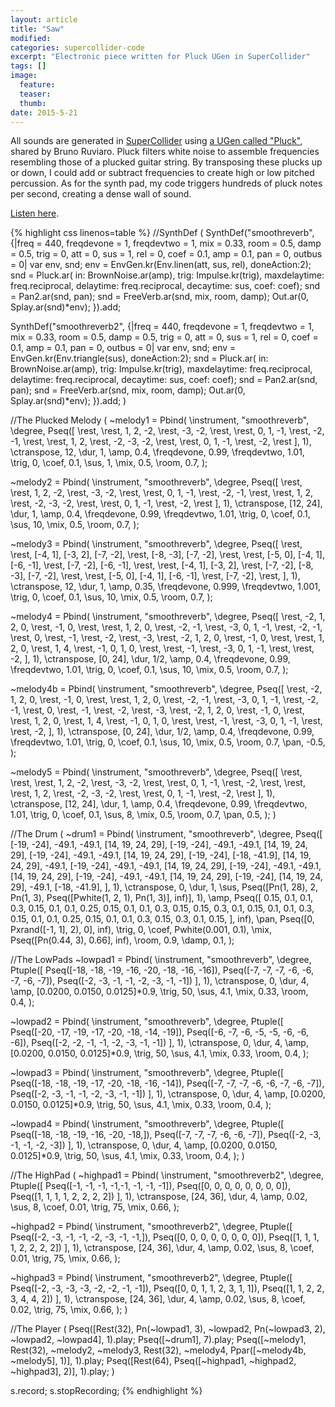 ```yaml
---
layout: article
title: "Saw"
modified:
categories: supercollider-code
excerpt: "Electronic piece written for Pluck UGen in SuperCollider"
tags: []
image:
  feature:
  teaser:
  thumb:
date: 2015-5-21
---
```

All sounds are generated in [SuperCollider](http://supercollider.github.io/) using [a UGen called "Pluck"](https://github.com/brunoruviaro/SynthDefs-for-Patterns/blob/master/all.scd), shared by Bruno Ruviaro.  Pluck filters white noise to assemble frequencies resembling those of a plucked guitar string.  By transposing these plucks up or down, I could add or subtract frequencies to create high or low pitched percussion.  As for the synth pad, my code triggers hundreds of pluck notes per second, creating a dense wall of sound.

[Listen here](https://soundcloud.com/capybarrage-reilly/some-hundred-ducks-compose-a).

{% highlight css linenos=table %}
//SynthDef
(
SynthDef("smoothreverb", {|freq = 440, freqdevone = 1, freqdevtwo = 1, mix = 0.33, room = 0.5, damp = 0.5, trig = 0, att = 0, sus = 1, rel = 0, coef = 0.1, amp = 0.1, pan = 0, outbus = 0|
	var env, snd;
	env = EnvGen.kr(Env.linen(att, sus, rel), doneAction:2);
	snd = Pluck.ar(
		in: BrownNoise.ar(amp),
		trig: Impulse.kr(trig),
		maxdelaytime: freq.reciprocal,
		delaytime: freq.reciprocal,
		decaytime: sus,
		coef: coef);
	snd = Pan2.ar(snd, pan);
	snd = FreeVerb.ar(snd, mix, room, damp);
	Out.ar(0, Splay.ar(snd)*env);
}).add;

SynthDef("smoothreverb2", {|freq = 440, freqdevone = 1, freqdevtwo = 1, mix = 0.33, room = 0.5, damp = 0.5, trig = 0, att = 0, sus = 1, rel = 0, coef = 0.1, amp = 0.1, pan = 0, outbus = 0|
	var env, snd;
	env = EnvGen.kr(Env.triangle(sus), doneAction:2);
	snd = Pluck.ar(
		in: BrownNoise.ar(amp),
		trig: Impulse.kr(trig),
		maxdelaytime: freq.reciprocal,
		delaytime: freq.reciprocal,
		decaytime: sus,
		coef: coef);
	snd = Pan2.ar(snd, pan);
	snd = FreeVerb.ar(snd, mix, room, damp);
	Out.ar(0, Splay.ar(snd)*env);
}).add;
)

//The Plucked Melody
(
~melody1 = Pbind(
	\instrument, "smoothreverb",
	\degree, Pseq([
			\rest, \rest, 1, 2, -2, \rest, -3, -2,
			\rest, \rest, 0, 1, -1, \rest, -2, -1,
			\rest, \rest, 1, 2, \rest, -2, -3, -2,
			\rest, \rest, 0, 1, -1, \rest, -2, \rest
	], 1),
	\ctranspose, 12,
	\dur, 1,
	\amp, 0.4,
	\freqdevone, 0.99,
	\freqdevtwo, 1.01,
	\trig, 0,
	\coef, 0.1,
	\sus, 1,
	\mix, 0.5,
	\room, 0.7,
);

~melody2 = Pbind(
	\instrument, "smoothreverb",
	\degree, Pseq([
			\rest, \rest, 1, 2, -2, \rest, -3, -2,
			\rest, \rest, 0, 1, -1, \rest, -2, -1,
			\rest, \rest, 1, 2, \rest, -2, -3, -2,
			\rest, \rest, 0, 1, -1, \rest, -2, \rest
	], 1),
	\ctranspose, [12, 24],
	\dur, 1,
	\amp, 0.4,
	\freqdevone, 0.99,
	\freqdevtwo, 1.01,
	\trig, 0,
	\coef, 0.1,
	\sus, 10,
	\mix, 0.5,
	\room, 0.7,
);

~melody3 = Pbind(
	\instrument, "smoothreverb",
	\degree, Pseq([
			\rest, \rest, [-4, 1], [-3, 2], [-7, -2], \rest, [-8, -3], [-7, -2],
			\rest, \rest, [-5, 0], [-4, 1], [-6, -1], \rest, [-7, -2], [-6, -1],
			\rest, \rest, [-4, 1], [-3, 2], \rest, [-7, -2], [-8, -3], [-7, -2],
			\rest, \rest, [-5, 0], [-4, 1], [-6, -1], \rest, [-7, -2], \rest,
	], 1),
	\ctranspose, 12,
	\dur, 1,
	\amp, 0.35,
	\freqdevone, 0.999,
	\freqdevtwo, 1.001,
	\trig, 0,
	\coef, 0.1,
	\sus, 10,
	\mix, 0.5,
	\room, 0.7,
);

~melody4 = Pbind(
	\instrument, "smoothreverb",
	\degree, Pseq([
		\rest, -2, 1, 2, 0, \rest, -1, 0,
		\rest, \rest, 1, 2, 0, \rest, -2, -1,
		\rest, -3, 0, 1, -1, \rest, -2, -1,
		\rest, 0, \rest, -1, \rest, -2, \rest, -3,
		\rest, -2, 1, 2, 0, \rest, -1, 0,
		\rest, \rest, 1, 2, 0, \rest, 1, 4,
		\rest, -1, 0, 1, 0, \rest, \rest, -1,
		\rest, -3, 0, 1, -1, \rest, \rest, -2,
	], 1),
	\ctranspose, [0, 24],
	\dur, 1/2,
	\amp, 0.4,
	\freqdevone, 0.99,
	\freqdevtwo, 1.01,
	\trig, 0,
	\coef, 0.1,
	\sus, 10,
	\mix, 0.5,
	\room, 0.7,
);

~melody4b = Pbind(
	\instrument, "smoothreverb",
	\degree, Pseq([
		\rest, -2, 1, 2, 0, \rest, -1, 0,
		\rest, \rest, 1, 2, 0, \rest, -2, -1,
		\rest, -3, 0, 1, -1, \rest, -2, -1,
		\rest, 0, \rest, -1, \rest, -2, \rest, -3,
		\rest, -2, 1, 2, 0, \rest, -1, 0,
		\rest, \rest, 1, 2, 0, \rest, 1, 4,
		\rest, -1, 0, 1, 0, \rest, \rest, -1,
		\rest, -3, 0, 1, -1, \rest, \rest, -2,
	], 1),
	\ctranspose, [0, 24],
	\dur, 1/2,
	\amp, 0.4,
	\freqdevone, 0.99,
	\freqdevtwo, 1.01,
	\trig, 0,
	\coef, 0.1,
	\sus, 10,
	\mix, 0.5,
	\room, 0.7,
	\pan, -0.5,
);

~melody5 = Pbind(
	\instrument, "smoothreverb",
	\degree, Pseq([
		\rest, \rest, \rest, 1, 2, -2, \rest, -3, -2,
		\rest, \rest, 0, 1, -1, \rest, -2, \rest,
		\rest, \rest, 1, 2, \rest, -2, -3, -2,
		\rest, \rest, 0, 1, -1, \rest, -2, \rest
	], 1),
	\ctranspose, [12, 24],
	\dur, 1,
	\amp, 0.4,
	\freqdevone, 0.99,
	\freqdevtwo, 1.01,
	\trig, 0,
	\coef, 0.1,
	\sus, 8,
	\mix, 0.5,
	\room, 0.7,
	\pan, 0.5,
);
)

//The Drum
(
~drum1 = Pbind(
	\instrument, "smoothreverb",
	\degree, Pseq([
		[-19, -24], -49.1, -49.1, [14, 19, 24, 29],
		[-19, -24], -49.1, -49.1, [14, 19, 24, 29],
		[-19, -24], -49.1, -49.1, [14, 19, 24, 29],
		[-19, -24], [-18, -41.9], [14, 19, 24, 29], -49.1,
		[-19, -24], -49.1, -49.1, [14, 19, 24, 29],
		[-19, -24], -49.1, -49.1, [14, 19, 24, 29],
		[-19, -24], -49.1, -49.1, [14, 19, 24, 29],
		[-19, -24], [14, 19, 24, 29], -49.1, [-18, -41.9],
	], 1),
	\ctranspose, 0,
	\dur, 1,
	\sus, Pseq([Pn(1, 28), 2, Pn(1, 3), Pseq([Pwhite(1, 2, 1), Pn(1, 3)], inf)], 1),
	\amp, Pseq([
		0.15, 0.1, 0.1, 0.3,
		0.15, 0.1, 0.1, 0.25,
		0.15, 0.1, 0.1, 0.3,
		0.15, 0.15, 0.3, 0.1,
		0.15, 0.1, 0.1, 0.3,
		0.15, 0.1, 0.1, 0.25,
		0.15, 0.1, 0.1, 0.3,
		0.15, 0.3, 0.1, 0.15,
	], inf),
	\pan, Pseq([0, Pxrand([-1, 1], 2), 0], inf),
	\trig, 0,
	\coef, Pwhite(0.001, 0.1),
	\mix, Pseq([Pn(0.44, 3), 0.66], inf),
	\room, 0.9,
	\damp, 0.1,
);

//The LowPads
~lowpad1 = Pbind(
	\instrument, "smoothreverb",
	\degree, Ptuple([
		Pseq([-18, -18, -19, -16, -20, -18, -16, -16]),
		Pseq([-7, -7, -7, -6, -6, -7, -6, -7]),
		Pseq([-2, -3, -1, -1, -2, -3, -1, -1])
	], 1),
	\ctranspose, 0,
	\dur, 4,
	\amp, [0.0200, 0.0150, 0.0125]*0.9,
	\trig, 50,
	\sus, 4.1,
	\mix, 0.33,
	\room, 0.4,
);

~lowpad2 = Pbind(
	\instrument, "smoothreverb",
	\degree, Ptuple([
		Pseq([-20, -17, -19, -17, -20, -18, -14, -19]),
		Pseq([-6, -7, -6, -5, -5, -6, -6, -6]),
		Pseq([-2, -2, -1, -1, -2, -3, -1, -1])
	], 1),
	\ctranspose, 0,
	\dur, 4,
	\amp, [0.0200, 0.0150, 0.0125]*0.9,
	\trig, 50,
	\sus, 4.1,
	\mix, 0.33,
	\room, 0.4,
);

~lowpad3 = Pbind(
	\instrument, "smoothreverb",
	\degree, Ptuple([
		Pseq([-18, -18, -19, -17, -20, -18, -16, -14]),
		Pseq([-7, -7, -7, -6, -6, -7, -6, -7]),
		Pseq([-2, -3, -1, -1, -2, -3, -1, -1])
	], 1),
	\ctranspose, 0,
	\dur, 4,
	\amp, [0.0200, 0.0150, 0.0125]*0.9,
	\trig, 50,
	\sus, 4.1,
	\mix, 0.33,
	\room, 0.4,
);

~lowpad4 = Pbind(
	\instrument, "smoothreverb",
	\degree, Ptuple([
		Pseq([-18, -18, -19, -16, -20, -18,]),
		Pseq([-7, -7, -7, -6, -6, -7]),
		Pseq([-2, -3, -1, -1, -2, -3])
	], 1),
	\ctranspose, 0,
	\dur, 4,
	\amp, [0.0200, 0.0150, 0.0125]*0.9,
	\trig, 50,
	\sus, 4.1,
	\mix, 0.33,
	\room, 0.4,
);
)

//The HighPad
(
~highpad1 = Pbind(
	\instrument, "smoothreverb2",
	\degree, Ptuple([
		Pseq([-1, -1, -1, -1,-1, -1, -1, -1]),
		Pseq([0, 0, 0, 0, 0, 0, 0, 0]),
		Pseq([1, 1, 1, 1, 2, 2, 2, 2])
	], 1),
	\ctranspose, [24, 36],
	\dur, 4,
	\amp, 0.02,
	\sus, 8,
	\coef, 0.01,
	\trig, 75,
	\mix, 0.66,
);

~highpad2 = Pbind(
	\instrument, "smoothreverb2",
	\degree, Ptuple([
		Pseq([-2, -3, -1, -1, -2, -3, -1, -1,]),
		Pseq([0, 0, 0, 0, 0, 0, 0, 0]),
		Pseq([1, 1, 1, 1, 2, 2, 2, 2])
	], 1),
	\ctranspose, [24, 36],
	\dur, 4,
	\amp, 0.02,
	\sus, 8,
	\coef, 0.01,
	\trig, 75,
	\mix, 0.66,
);

~highpad3 = Pbind(
	\instrument, "smoothreverb2",
	\degree, Ptuple([
		Pseq([-2, -3, -3, -3, -2, -2, -1, -1]),
		Pseq([0, 0, 1, 1, 2, 3, 1, 1]),
		Pseq([1, 1, 2, 2, 3, 4, 4, 2])
	], 1),
	\ctranspose, [24, 36],
	\dur, 4,
	\amp, 0.02,
	\sus, 8,
	\coef, 0.02,
	\trig, 75,
	\mix, 0.66,
);
)

//The Player
(
Pseq([Rest(32), Pn(~lowpad1, 3), ~lowpad2, Pn(~lowpad3, 2), ~lowpad2, ~lowpad4], 1).play;
Pseq([~drum1], 7).play;
Pseq([~melody1, Rest(32), ~melody2, ~melody3, Rest(32), ~melody4, Ppar([~melody4b, ~melody5], 1)], 1).play;
Pseq([Rest(64), Pseq([~highpad1, ~highpad2, ~highpad3], 2)], 1).play;
)


s.record;
s.stopRecording;
{% endhighlight %}
